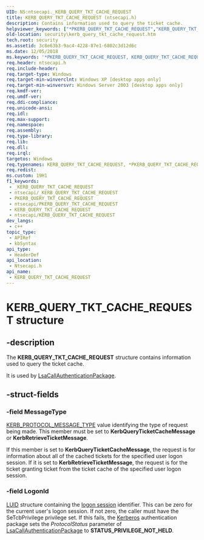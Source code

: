 ```yaml
---
UID: NS:ntsecapi._KERB_QUERY_TKT_CACHE_REQUEST
title: KERB_QUERY_TKT_CACHE_REQUEST (ntsecapi.h)
description: Contains information used to query the ticket cache.
helpviewer_keywords: ["*PKERB_QUERY_TKT_CACHE_REQUEST","KERB_QUERY_TKT_CACHE_REQUEST","KERB_QUERY_TKT_CACHE_REQUEST structure [Security]","PKERB_QUERY_TKT_CACHE_REQUEST","PKERB_QUERY_TKT_CACHE_REQUEST structure pointer [Security]","_lsa_kerb_query_tkt_cache_request","ntsecapi/KERB_QUERY_TKT_CACHE_REQUEST","ntsecapi/PKERB_QUERY_TKT_CACHE_REQUEST","security.kerb_query_tkt_cache_request"]
old-location: security\kerb_query_tkt_cache_request.htm
tech.root: security
ms.assetid: 3c8e63b3-9ac4-4228-87e1-6802c3d12d6c
ms.date: 12/05/2018
ms.keywords: '*PKERB_QUERY_TKT_CACHE_REQUEST, KERB_QUERY_TKT_CACHE_REQUEST, KERB_QUERY_TKT_CACHE_REQUEST structure [Security], PKERB_QUERY_TKT_CACHE_REQUEST, PKERB_QUERY_TKT_CACHE_REQUEST structure pointer [Security], _lsa_kerb_query_tkt_cache_request, ntsecapi/KERB_QUERY_TKT_CACHE_REQUEST, ntsecapi/PKERB_QUERY_TKT_CACHE_REQUEST, security.kerb_query_tkt_cache_request'
req.header: ntsecapi.h
req.include-header: 
req.target-type: Windows
req.target-min-winverclnt: Windows XP [desktop apps only]
req.target-min-winversvr: Windows Server 2003 [desktop apps only]
req.kmdf-ver: 
req.umdf-ver: 
req.ddi-compliance: 
req.unicode-ansi: 
req.idl: 
req.max-support: 
req.namespace: 
req.assembly: 
req.type-library: 
req.lib: 
req.dll: 
req.irql: 
targetos: Windows
req.typenames: KERB_QUERY_TKT_CACHE_REQUEST, *PKERB_QUERY_TKT_CACHE_REQUEST
req.redist: 
ms.custom: 19H1
f1_keywords:
 - _KERB_QUERY_TKT_CACHE_REQUEST
 - ntsecapi/_KERB_QUERY_TKT_CACHE_REQUEST
 - PKERB_QUERY_TKT_CACHE_REQUEST
 - ntsecapi/PKERB_QUERY_TKT_CACHE_REQUEST
 - KERB_QUERY_TKT_CACHE_REQUEST
 - ntsecapi/KERB_QUERY_TKT_CACHE_REQUEST
dev_langs:
 - c++
topic_type:
 - APIRef
 - kbSyntax
api_type:
 - HeaderDef
api_location:
 - Ntsecapi.h
api_name:
 - KERB_QUERY_TKT_CACHE_REQUEST
---
```


# KERB_QUERY_TKT_CACHE_REQUEST structure


## -description

The <b>KERB_QUERY_TKT_CACHE_REQUEST</b> structure contains information used to query the ticket cache.

It is used by 
<a href="/windows/desktop/api/ntsecapi/nf-ntsecapi-lsacallauthenticationpackage">LsaCallAuthenticationPackage</a>.

## -struct-fields

### -field MessageType

<a href="/windows/desktop/api/ntsecapi/ne-ntsecapi-kerb_protocol_message_type">KERB_PROTOCOL_MESSAGE_TYPE</a> value identifying the type of request being made. This member must be set to <b>KerbQueryTicketCacheMessage</b> or <b>KerbRetrieveTicketMessage</b>. 




If this member is set to <b>KerbQueryTicketCacheMessage</b>, the request is for information about all of the cached tickets for the specified user logon session. If it is set to <b>KerbRetrieveTicketMessage</b>, the request is for the ticket granting ticket from the ticket cache of the specified user logon session.

### -field LogonId

<a href="/windows/win32/api/winnt/ns-winnt-luid">LUID</a> structure containing the <a href="/windows/win32/SecGloss/l-gly">logon session</a> identifier. This can be zero for the current user's logon session. If not zero, the caller must have the SeTcbPrivilege privilege set. If this fails, the <a href="/windows/win32/SecGloss/k-gly">Kerberos</a> authentication package sets the <i>ProtocolStatus</i> parameter of <a href="/windows/win32/api/ntsecapi/nf-ntsecapi-lsacallauthenticationpackage">LsaCallAuthenticationPackage</a> to **STATUS_PRIVILEGE_NOT_HELD**.
